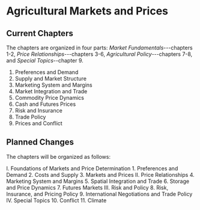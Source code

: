 # Agricultural Markets and Prices

## Current Chapters

The chapters are organized in four parts: *Market Fundamentals*---chapters 1-2, *Price Relationships*---chapters 3-6, *Agricultural Policy*---chapters 7-8, and *Special Topics*--chapter 9. 

1. Preferences and Demand
2. Supply and Market Structure
3. Marketing System and Margins
4. Market Integration and Trade
5. Commodity Price Dynamics
6. Cash and Futures Prices
7. Risk and Insurance
8. Trade Policy
9. Prices and Conflict


## Planned Changes

The chapters will be organized as follows:

I.    Foundations of Markets and Price Determination
      1. Preferences and Demand
      2. Costs and Supply
      3. Markets and Prices
II.   Price Relationships
      4. Marketing System and Margins
      5. Spatial Integration and Trade
      6. Storage and Price Dynamics
      7. Futures Markets
III.  Risk and Policy
      8. Risk, Insurance, and Pricing Policy
      9. International Negotiations and Trade Policy
IV.   Special Topics
      10. Conflict
      11. Climate
